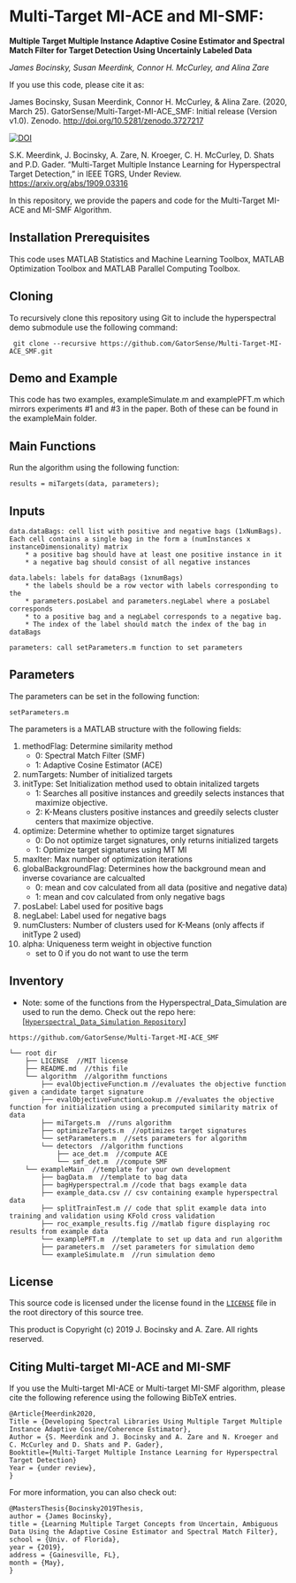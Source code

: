 # Multi-Target MI-ACE and MI-SMF:
**Multiple Target Multiple Instance Adaptive Cosine Estimator and Spectral Match Filter for Target Detection Using Uncertainly Labeled Data**

_James Bocinsky, Susan Meerdink, Connor H. McCurley, and Alina Zare_

If you use this code, please cite it as: 

James Bocinsky, Susan Meerdink, Connor H. McCurley, & Alina Zare. (2020, March 25). GatorSense/Multi-Target-MI-ACE_SMF: Initial release (Version v1.0). Zenodo. http://doi.org/10.5281/zenodo.3727217 

[![DOI](https://zenodo.org/badge/126838417.svg)](https://zenodo.org/badge/latestdoi/126838417)

S.K. Meerdink, J. Bocinsky, A. Zare, N. Kroeger, C. H. McCurley, D. Shats and P.D. Gader. “Multi-Target Multiple Instance Learning for Hyperspectral Target Detection,” in IEEE TGRS, Under Review. https://arxiv.org/abs/1909.03316

In this repository, we provide the papers and code for the Multi-Target MI-ACE and MI-SMF Algorithm.

## Installation Prerequisites

This code uses MATLAB Statistics and Machine Learning Toolbox,
MATLAB Optimization Toolbox and MATLAB Parallel Computing Toolbox.

## Cloning

To recursively clone this repository using Git to include the hyperspectral demo submodule use the following command:

     git clone --recursive https://github.com/GatorSense/Multi-Target-MI-ACE_SMF.git

## Demo and Example

This code has two examples, exampleSimulate.m and examplePFT.m which mirrors experiments #1 and #3 in the paper. Both of these can be found in the exampleMain folder.

## Main Functions

Run the algorithm using the following function:

```results = miTargets(data, parameters);```


## Inputs

    data.dataBags: cell list with positive and negative bags (1xNumBags). Each cell contains a single bag in the form a (numInstances x instanceDimensionality) matrix
        * a positive bag should have at least one positive instance in it
        * a negative bag should consist of all negative instances

    data.labels: labels for dataBags (1xnumBags)
        * the labels should be a row vector with labels corresponding to the 
        * parameters.posLabel and parameters.negLabel where a posLabel corresponds
        * to a positive bag and a negLabel corresponds to a negative bag.
        * The index of the label should match the index of the bag in dataBags

    parameters: call setParameters.m function to set parameters
    

## Parameters
The parameters can be set in the following function:

```setParameters.m```

The parameters is a MATLAB structure with the following fields:
1. methodFlag: Determine similarity method 
     * 0: Spectral Match Filter (SMF)
     * 1: Adaptive Cosine Estimator (ACE)
2. numTargets: Number of initialized targets
3. initType:  Set Initialization method used to obtain initalized targets
     * 1: Searches all positive instances and greedily selects instances that maximize objective.  
     * 2: K-Means clusters positive instances and greedily selects cluster centers that maximize objective.
4. optimize: Determine whether to optimize target signatures
     * 0: Do not optimize target signatures, only returns initialized targets
     * 1: Optimize target signatures using MT MI
5. maxIter: Max number of optimization iterations
6. globalBackgroundFlag: Determines how the background mean and inverse covariance are calcualted
     * 0: mean and cov calculated from all data (positive and negative data)
     * 1: mean and cov calculated from only negative bags
7. posLabel: Label used for positive bags
8. negLabel: Label used for negative bags
9. numClusters: Number of clusters used for K-Means (only affects if initType 2 used)
10. alpha: Uniqueness term weight in objective function
     * set to 0 if you do not want to use the term

## Inventory

* Note: some of the functions from the Hyperspectral_Data_Simulation are used to run the demo. Check out the repo here: [[`Hyperspectral_Data_Simulation Repository`](https://github.com/GatorSense/Hyperspectral_Data_Simulation)]

```
https://github.com/GatorSense/Multi-Target-MI-ACE_SMF

└── root dir
    ├── LICENSE  //MIT license
    ├── README.md  //this file
    └── algorithm  //algorithm functions
        ├── evalObjectiveFunction.m //evaluates the objective function given a candidate target signature
        ├── evalObjectiveFunctionLookup.m //evaluates the objective function for initialization using a precomputed similarity matrix of data
        ├── miTargets.m  //runs algorithm
        ├── optimizeTargets.m  //optimizes target signatures
        └── setParameters.m  //sets parameters for algorithm
        └── detectors  //algorithm functions
            ├── ace_det.m  //compute ACE
            └── smf_det.m  //compute SMF
    └── exampleMain  //template for your own development
        ├── bagData.m  //template to bag data
        ├── bagHyperspectral.m //code that bags example data
        ├── example_data.csv // csv containing example hyperspectral data
        ├── splitTrainTest.m // code that split example data into training and validation using KFold cross validation
        ├── roc_example_results.fig //matlab figure displaying roc results from example data
        └── examplePFT.m  //template to set up data and run algorithm
        ├── parameters.m  //set parameters for simulation demo
        └── exampleSimulate.m  //run simulation demo	        
```

## License

This source code is licensed under the license found in the [`LICENSE`](LICENSE) file in the root directory of this source tree.

This product is Copyright (c) 2019 J. Bocinsky and A. Zare. All rights reserved.

## <a name="Citing"></a>Citing Multi-target MI-ACE and MI-SMF

If you use the Multi-target MI-ACE or Multi-target MI-SMF algorithm, please cite the following reference using the following BibTeX entries.      
```
@Article{Meerdink2020,  
Title = {Developing Spectral Libraries Using Multiple Target Multiple Instance Adaptive Cosine/Coherence Estimator}, 
Author = {S. Meerdink and J. Bocinsky and A. Zare and N. Kroeger and C. McCurley and D. Shats and P. Gader},  
Booktitle={Multi-Target Multiple Instance Learning for Hyperspectral Target Detection}
Year = {under review},  
}
```       

For more information, you can also check out:
```
@MastersThesis{Bocinsky2019Thesis,
author = {James Bocinsky},
title = {Learning Multiple Target Concepts from Uncertain, Ambiguous Data Using the Adaptive Cosine Estimator and Spectral Match Filter},
school = {Univ. of Florida},
year = {2019},
address = {Gainesville, FL},
month = {May},
}
``` 
